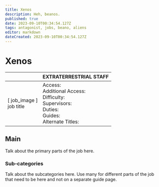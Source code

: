```yaml
---
title: Xenos
description: Heh, beanos.
published: true
date: 2023-09-10T00:34:54.127Z
tags: antagonist, jobs, beano, aliens
editor: markdown
dateCreated: 2023-09-10T00:34:54.127Z
---
```


# Xenos

|                             | EXTRATERRESTRIAL STAFF                                                                                   |
|-----------------------------|----------------------------------------------------------------------------------------------|
| \[ job_image ]<br>job title | Access:<br>Additional Access:<br>Difficulty:<br>Supervisors:<br>Duties:<br>Guides:<br>Alternate Titles: |

## Main 
Talk about the primary parts of the job here.


### Sub-categories
Talk about the subcategories here. Use many for different parts of the job that need to be here and not on a separate guide page.